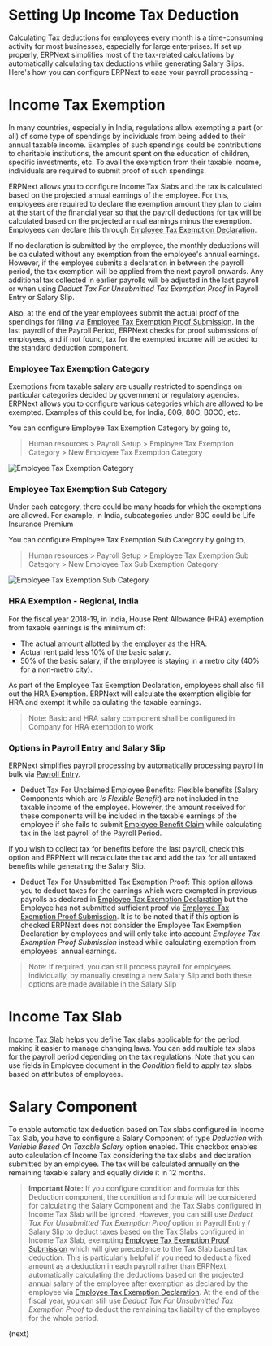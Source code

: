 <!-- add-breadcrumbs -->
# Setting Up Income Tax Deduction
Calculating Tax deductions for employees every month is a time-consuming activity for most businesses, especially for large enterprises. If set up properly, ERPNext simplifies most of the tax-related calculations by automatically calculating tax deductions while generating Salary Slips. Here's how you can configure ERPNext to ease your payroll processing -

# Income Tax Exemption
In many countries, especially in India, regulations allow exempting a part (or all) of some type of spendings by individuals from being added to their annual taxable income. Examples of such spendings could be contributions to charitable institutions, the amount spent on the education of children, specific investments, etc. To
avail the exemption from their taxable income, individuals are required to submit proof of such spendings.

ERPNext allows you to configure Income Tax Slabs and the tax is calculated based on the projected annual earnings of the employee. For this, employees are required to declare the exemption amount they plan to claim at the start of the financial year so that the payroll deductions for tax will be calculated based on the projected annual earnings minus the exemption. Employees can declare this through [Employee Tax Exemption Declaration](/docs/user/manual/en/human-resources/employee-tax-exemption-declaration).

If no declaration is submitted by the employee, the monthly deductions will be calculated without any exemption from the employee's annual earnings. However, if the employee submits a declaration in between the payroll period, the tax exemption will be applied from the next payroll onwards. Any additional tax collected in earlier payrolls will be adjusted in the last payroll or when using _Deduct Tax For Unsubmitted Tax Exemption Proof_ in Payroll Entry or Salary Slip.

Also, at the end of the year employees submit the actual proof of the spendings for filing via [Employee Tax Exemption Proof Submission](/docs/user/manual/en/human-resources/employee-tax-exemption-proof-submission). In the last payroll of the Payroll Period, ERPNext checks for proof submissions of employees, and if not found, tax for the exempted income will be added to the standard deduction component.

### Employee Tax Exemption Category
Exemptions from taxable salary are usually restricted to spendings on particular categories decided by government or regulatory agencies. ERPNext allows you to configure various categories which are allowed to be exempted. Examples of this could be, for India, 80G, 80C, B0CC, etc.

You can configure Employee Tax Exemption Category by going to,
> Human resources > Payroll Setup > Employee Tax Exemption Category > New Employee Tax Exemption Category

<img class="screenshot" alt="Employee Tax Exemption Category" src="/docs/v12/assets/img/human-resources/employee-tax-exemption-category.png">

### Employee Tax Exemption Sub Category
Under each category, there could be many heads for which the exemptions are allowed. For example, in India, subcategories under 80C could be Life Insurance Premium

You can configure Employee Tax Exemption Sub Category by going to,
> Human resources > Payroll Setup > Employee Tax Exemption Sub Category > New Employee Tax Sub Exemption Category

<img class="screenshot" alt="Employee Tax Exemption Sub Category" src="/docs/v12/assets/img/human-resources/employee-tax-exemption-subcategory.png">

### HRA Exemption - Regional, India
For the fiscal year 2018-19, in India, House Rent Allowance (HRA) exemption from taxable earnings is the minimum of:
 * The actual amount allotted by the employer as the HRA.
 * Actual rent paid less 10% of the basic salary.
 * 50% of the basic salary, if the employee is staying in a metro city (40% for a non-metro city).

 As part of the Employee Tax Exemption Declaration, employees shall also fill out the HRA Exemption. ERPNext will calculate the exemption eligible for HRA and exempt it while calculating the taxable earnings.

 > Note: Basic and HRA salary component shall be configured in Company for HRA exemption to work

### Options in Payroll Entry and Salary Slip
ERPNext simplifies payroll processing by automatically processing payroll in bulk via [Payroll Entry](/docs/user/manual/en/human-resources/payroll-entry).

* Deduct Tax For Unclaimed Employee Benefits: Flexible benefits (Salary Components which are _Is Flexible Benefit_) are not included in the taxable income of the employee. However, the amount received for these components will be included in the taxable earnings of the employee if she fails to submit [Employee Benefit Claim](/docs/user/manual/en/human-resources/employee-benefit-claim) while calculating tax in the last payroll of the Payroll Period.

If you wish to collect tax for benefits before the last payroll, check this option and ERPNext will recalculate the tax and add the tax for all untaxed benefits while generating the Salary Slip.

* Deduct Tax For Unsubmitted Tax Exemption Proof: This option allows you to deduct taxes for the earnings which were exempted in previous payrolls as declared in [Employee Tax Exemption Declaration](/docs/user/manual/en/human-resources/employee-tax-exemption-declaration) but the Employee has not submitted sufficient proof via  [Employee Tax Exemption Proof Submission](/docs/user/manual/en/human-resources/employee-tax-exemption-proof-submission). It is to be noted that if this option is checked ERPNext does not consider the Employee Tax Exemption Declaration by employees and will only take into account _Employee Tax Exemption Proof Submission_ instead while calculating exemption from employees' annual earnings.

> Note: If required, you can still process payroll for employees individually, by manually creating a new Salary Slip and both these options are made available in the Salary Slip

# Income Tax Slab
[Income Tax Slab](/docs/user/manual/en/human-resources/income-tax-slab) helps you define Tax slabs applicable for the period, making it easier to manage changing laws. You can add multiple tax slabs for the payroll period depending on the tax regulations. Note that you can use fields in Employee document in the _Condition_ field to apply tax slabs based on attributes of employees.

# Salary Component
To enable automatic tax deduction based on Tax slabs configured in Income Tax Slab, you have to configure a Salary Component of type _Deduction_ with _Variable Based On Taxable Salary_ option enabled. This checkbox enables auto calculation of Income Tax considering the tax slabs and declaration submitted by an employee. The tax will be calculated annually on the remaining taxable salary and equally divide it in 12 months.

>**Important Note:** If you configure condition and formula for this Deduction component, the condition and formula will be considered for calculating the Salary Component and the Tax Slabs configured in Income Tax Slab will be ignored. However, you can still use _Deduct Tax For Unsubmitted Tax Exemption Proof_ option in Payroll Entry / Salary Slip to deduct taxes based on the Tax Slabs configured in Income Tax Slab, exempting [Employee Tax Exemption Proof Submission](/docs/user/manual/en/human-resources/employee-tax-exemption-proof-submission) which will give precedence to the Tax Slab based tax deduction.
This is particularly helpful if you need to deduct a fixed amount as a deduction in each payroll rather than ERPNext automatically calculating the deductions based on the projected annual salary of the employee after exemption as declared by the employee via [Employee Tax Exemption Declaration](/docs/user/manual/en/human-resources/employee-tax-exemption-declaration). At the end of the fiscal year, you can still use _Deduct Tax For Unsubmitted Tax Exemption Proof_ to deduct the remaining tax liability of the employee for the whole period.

{next}
